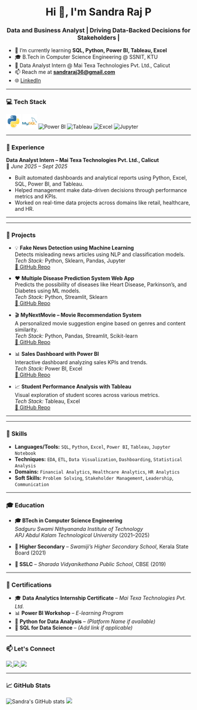 <h1 align="center">Hi 👋, I'm Sandra Raj P</h1>
<h3 align="center"> Data and Business Analyst | Driving Data-Backed Decisions for Stakeholders | </h3>

- 🌱 I’m currently learning **SQL, Python, Power BI, Tableau, Excel**
- 🎓 B.Tech in Computer Science Engineering @ SSNIT, KTU
- 💼 Data Analyst Intern @ Mai Texa Technologies Pvt. Ltd., Calicut
- 📫 Reach me at **sandraraj36@gmail.com**
- 🌐 [LinkedIn](https://www.linkedin.com/in/sandrarajp)

---

### 💻 Tech Stack

<p align="left">
  <img src="https://raw.githubusercontent.com/devicons/devicon/master/icons/python/python-original.svg" alt="Python" width="40" height="40"/>
  <img src="https://raw.githubusercontent.com/devicons/devicon/master/icons/mysql/mysql-original-wordmark.svg" alt="MySQL" width="40" height="40"/>
  <img src="https://img.icons8.com/color/48/000000/power-bi.png" alt="Power BI" width="40" height="40"/>
  <img src="https://img.icons8.com/color/48/000000/tableau-software.png" alt="Tableau" width="40" height="40"/>
  <img src="https://img.icons8.com/color/48/000000/microsoft-excel-2019--v1.png" alt="Excel" width="40" height="40"/>
  <img src="https://img.icons8.com/ios-filled/50/jupyter.png" alt="Jupyter" width="40" height="40"/>
</p>

---

### 💼 Experience

**Data Analyst Intern – Mai Texa Technologies Pvt. Ltd., Calicut**  
📅 *June 2025 – Sept 2025*

- Built automated dashboards and analytical reports using Python, Excel, SQL, Power BI, and Tableau.
- Helped management make data-driven decisions through performance metrics and KPIs.
- Worked on real-time data projects across domains like retail, healthcare, and HR.

---

---

### 🚀 Projects

- 💡 **Fake News Detection using Machine Learning**  
  Detects misleading news articles using NLP and classification models.  
  *Tech Stack:* Python, Sklearn, Pandas, Jupyter  
  [🔗 GitHub Repo](https://github.com/your-username/fake-news-detection)

- ❤️ **Multiple Disease Prediction System Web App**  
  Predicts the possibility of diseases like Heart Disease, Parkinson’s, and Diabetes using ML models.  
  *Tech Stack:* Python, Streamlit, Sklearn  
  [🔗 GitHub Repo](https://github.com/your-username/multiple-disease-prediction)

- 🎬 **MyNextMovie – Movie Recommendation System**  
  A personalized movie suggestion engine based on genres and content similarity.  
  *Tech Stack:* Python, Pandas, Streamlit, Scikit-learn  
  [🔗 GitHub Repo](https://github.com/your-username/mynextmovie)

- 📊 **Sales Dashboard with Power BI**  
  Interactive dashboard analyzing sales KPIs and trends.  
  *Tech Stack:* Power BI, Excel  
  [🔗 GitHub Repo](https://github.com/your-username/sales-dashboard)

- 📈 **Student Performance Analysis with Tableau**  
  Visual exploration of student scores across various metrics.  
  *Tech Stack:* Tableau, Excel  
  [🔗 GitHub Repo](https://github.com/your-username/student-performance-tableau)

---


---

### 🎯 Skills

- **Languages/Tools:** `SQL`, `Python`, `Excel`, `Power BI`, `Tableau`, `Jupyter Notebook`
- **Techniques:** `EDA`, `ETL`, `Data Visualization`, `Dashboarding`, `Statistical Analysis`
- **Domains:** `Financial Analytics`, `Healthcare Analytics`, `HR Analytics`
- **Soft Skills:** `Problem Solving`, `Stakeholder Management`, `Leadership`, `Communication`

---

### 🎓 Education

- **🎓 BTech in Computer Science Engineering**  
  *Sadguru Swami Nithyananda Institute of Technology*  
  *APJ Abdul Kalam Technological University* (2021–2025)

- **🏫 Higher Secondary** – *Swamiji’s Higher Secondary School*, Kerala State Board (2021)  
- **📘 SSLC** – *Sharada Vidyanikethana Public School*, CBSE (2019)

---

### 🏅 Certifications

- 🎓 **Data Analytics Internship Certificate** – *Mai Texa Technologies Pvt. Ltd.*
- 📊 **Power BI Workshop** – *E-learning Program*
- 🐍 **Python for Data Analysis** – *(Platform Name if available)*
- 🧠 **SQL for Data Science** – *(Add link if applicable)*

---

### 📫 Let's Connect

<p align="left">
  <a href="https://www.linkedin.com/in/sandrarajp" target="_blank">
    <img src="https://img.icons8.com/color/48/000000/linkedin.png" width="35"/>
  </a>
  <a href="mailto:sandraraj36@gmail.com" target="_blank">
    <img src="https://img.icons8.com/color/48/000000/gmail.png" width="35"/>
  </a>
  <a href="https://github.com/sandrarajp" target="_blank">
    <img src="https://img.icons8.com/material-rounded/48/000000/github.png" width="35"/>
  </a>
</p>

---

### 📈 GitHub Stats

<p align="left">
  <img src="https://github-readme-stats.vercel.app/api?username=sandrarajp&show_icons=true&theme=tokyonight" alt="Sandra's GitHub stats" />
  <img src="https://github-readme-stats.vercel.app/api/top-langs/?username=sandrarajp&layout=compact&theme=tokyonight" />
</p>

